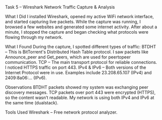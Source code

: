 Task 5 – Wireshark Network Traffic Capture & Analysis

What I Did
I installed Wireshark, opened my active WiFi network interface, and started capturing live packets.
While the capture was running, I browsed a few websites and generated some internet activity.
After about a minute, I stopped the capture and began checking what protocols were flowing through my network.

What I Found
During the capture, I spotted different types of traffic:
BTDHT – This is BitTorrent's Distributed Hash Table protocol. I saw packets like Announce_peer and Get_peers, which are used for peertopeer communication.
TCP – The main transport protocol for reliable connections. I noticed HTTPS traffic on port 443.
IPv4 & IPv6 – Both versions of the Internet Protocol were in use. Examples include 23.208.65.107 (IPv4) and 2409:8a06:... (IPv6).

Observations
BTDHT packets showed my system was exchanging peer discovery messages.
TCP packets over port 443 were encrypted (HTTPS), so the content wasn’t readable.
My network is using both IPv4 and IPv6 at the same time (dualstack).

Tools Used
Wireshark – Free network protocol analyzer.

